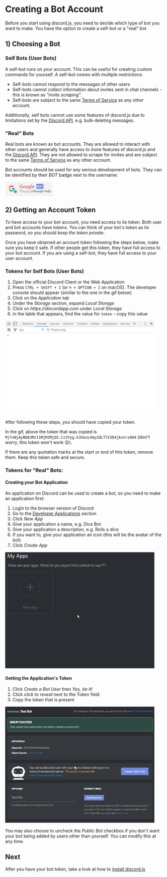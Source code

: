 # Creating a Bot Account

Before you start using discord.js, you need to decide which type of bot you want to make.
You have the option to create a self-bot or a "real" bot.

## 1) Choosing a Bot

### Self Bots \(User Bots\)

A self-bot runs on _your_ account. This can be useful for creating custom commands for
yourself. A self-bot comes with multiple restrictions:

* Self-bots cannot respond to the messages of other users
* Self-bots cannot collect information about invites sent in chat channels - this is
known as _"invite scraping"_.
* Self-bots are subject to the same [Terms of Service](https://discordapp.com/tos) as any
other account.

Additionally, self bots cannot use some features of discord.js due to limitations set by
the [Discord API](https://discordapp.com/developers/docs/intro), e.g. bulk-deleting messages.

### "Real" Bots

Real bots are known as bot accounts. They are allowed to interact with other users and generally
have access to more features of discord.js and the [Discord API](https://discordapp.com/developers/docs/intro).
They are not allowed to scrape for invites and are subject to the same
[Terms of Service](https:\/\/discordapp.com/tos) as any other account.

Bot accounts should be used for any serious development of bots. They can be identified by
their _BOT_ badge next to the username:

<img src="../assets/bot-account-badge.png" />

## 2) Getting an Account Token

To have access to your bot account, you need access to its token. Both user and bot accounts have tokens.
You can think of your bot's token as its password, so you should _keep the token private_.

Once you have obtained an account token following the steps below, make sure you keep it safe. If other people get this
token, they have full access to your bot account. If you are using a self-bot, they have full access to your
user account.

### Tokens for Self Bots \(User Bots\)

1. Open the official Discord Client or the Web Application
2. Press `CTRL + SHIFT + I` \(or `⌘ + OPTION + I` on macOS\). The developer console should appear
(similar to the one in the gif below)
3. Click on the _Application_ tab
4. Under the _Storage_ section, expand _Local Storage_
5. Click on _https://discordapp.com_ under _Local Storage_
6. In the table that appears, find the value for `token` - copy this value

<img src="../assets/user-token.gif" width="480"/>

After following these steps, you should have copied your token.

In the gif, above the token that was copied
is `MjYxNjAyNDA3MzI1MjM3MjQ5.Cz3Yyg.k3UasL4Ay2QLTlV3D4jkvnrzA04` (don't worry, this token won't work 😛).

If there are any quotation marks at the start or end of this token, remove them. Keep this token safe and secure.

### Tokens for "Real" Bots:

#### Creating your Bot Application

An application on Discord can be used to create a bot, so you need to make an application first:

1. Login to the browser version of Discord
2. Go to the [Developer Applications](https://discordapp.com/developers/applications/me) section
3. Click _New App_
4. Give your application a name, e.g. Dice Bot
5. Give your application a description, e.g. Rolls a dice
6. If you want to, give your application an icon (this will be the avatar of the bot)
7. Click _Create App_

<img src="../assets/application-creation.gif" width="480"/>

#### Getting the Application's Token

1. Click _Create a Bot User_ then _Yes, do it!_
2. Click _click to reveal_ next to the Token field
3. Copy the token that is present

<img src="../assets/application-to-bot.gif" width="480"/>

You may also choose to uncheck the _Public Bot_ checkbox if you don't want your bot being added by
users other than yourself. You can modify this at any time.

## Next
After you have your bot token, take a look at how to [install discord.js](./installing-discordjs-windows.html)